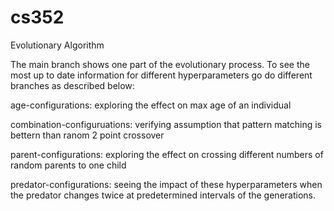 # cs352
Evolutionary Algorithm

The main branch shows one part of the evolutionary process. To see the most up to date information for different hyperparameters go do different branches as described below: 

age-configurations: exploring the effect on max age of an individual

combination-configuruations: verifying assumption that pattern matching is bettern than ranom 2 point crossover

parent-configurations: exploring the effect on crossing different numbers of random parents to one child

predator-configurations: seeing the impact of these hyperparameters when the predator changes twice at predetermined intervals of the generations. 